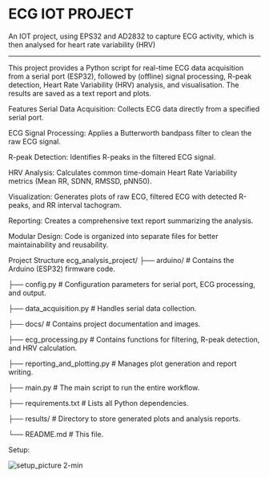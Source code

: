 # ECG IOT PROJECT
An IOT project, using EPS32 and AD2832 to capture ECG activity, which is then analysed for heart rate variability (HRV)

-------------
This project provides a Python script for real-time ECG data acquisition from a serial port (ESP32), followed by (offline) signal processing, R-peak detection, Heart Rate Variability (HRV) analysis, and visualisation. The results are saved as a text report and plots.

Features
Serial Data Acquisition: Collects ECG data directly from a specified serial port.

ECG Signal Processing: Applies a Butterworth bandpass filter to clean the raw ECG signal.

R-peak Detection: Identifies R-peaks in the filtered ECG signal.

HRV Analysis: Calculates common time-domain Heart Rate Variability metrics (Mean RR, SDNN, RMSSD, pNN50).

Visualization: Generates plots of raw ECG, filtered ECG with detected R-peaks, and RR interval tachogram.

Reporting: Creates a comprehensive text report summarizing the analysis.

Modular Design: Code is organized into separate files for better maintainability and reusability.

Project Structure
ecg_analysis_project/
├── arduino/                  # Contains the Arduino (ESP32) firmware code.

├── config.py                 # Configuration parameters for serial port, ECG processing, and output.

├── data_acquisition.py       # Handles serial data collection.

├── docs/                     # Contains project documentation and images.

├── ecg_processing.py         # Contains functions for filtering, R-peak detection, and HRV calculation.

├── reporting_and_plotting.py # Manages plot generation and report writing.

├── main.py                   # The main script to run the entire workflow.

├── requirements.txt          # Lists all Python dependencies.

├── results/                  # Directory to store generated plots and analysis reports.

└── README.md                 # This file.

Setup:

![setup_picture 2-min](https://github.com/user-attachments/assets/b0673c16-1aeb-4766-a9f4-e2d771f1a071)
